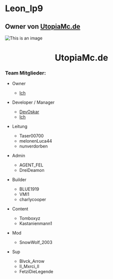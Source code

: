 # Leon_lp9
## Owner von [UtopiaMc.de](https://utopiamc.de)
![This is an image](https://assets.utopiamc.de/img/backgrounds/cb-background.min.png)

<h1 align="center">
   UtopiaMc.de
</h1>

### Team Mitglieder:
- Owner
  - [Ich](https://github.com/Leonlp9)

- Developer / Manager
  - [DevOskar](https://github.com/OskarWiedeweg)
  - [Ich](https://github.com/Leonlp9)

- Leitung
  - Taser00700
  - melonenLuca44
  - nunverdorben

- Admin
  - AGENT_FEL
  - DreiDeamon

- Builder
  - BLUE1919
  - VMI1
  - charlycooper

- Content
  - Tomboxyz
  - Kastanienmann1

- Mod
  - SnowWolf_2003

- Sup
  - Blvck_Arrow
  - lI_Mxrci_Il
  - FetziDieLegende
